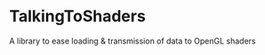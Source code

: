 TalkingToShaders
================

A library to ease loading &amp; transmission of data to OpenGL shaders
